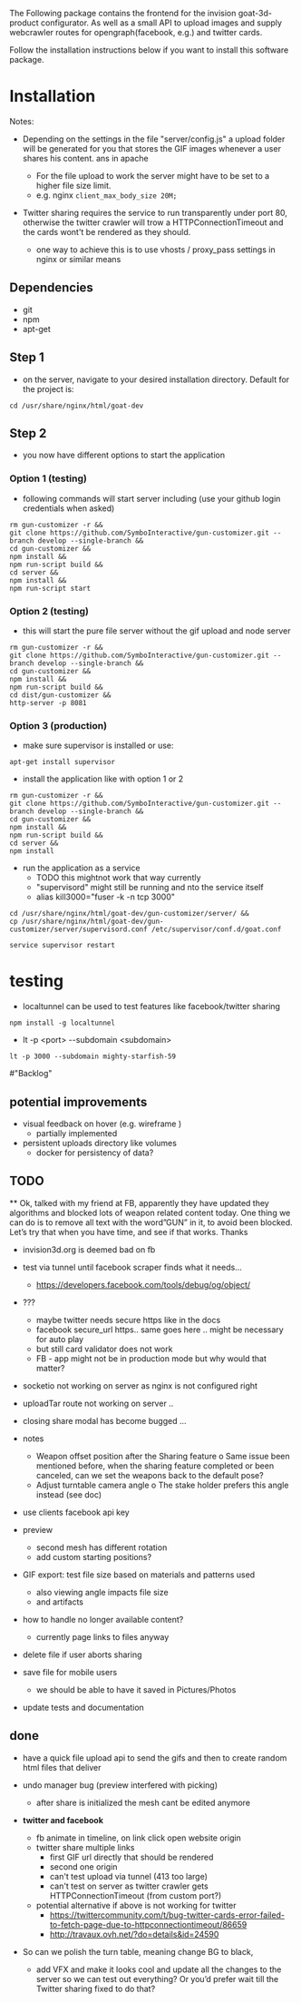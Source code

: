 The Following package contains the frontend for the invision goat-3d-product configurator.
As well as a small API to upload images and
 supply webcrawler routes for opengraph(facebook, e.g.) and  twitter cards.
  

Follow the installation instructions below if you want to install this software package.  
   
# Installation   

Notes:
* Depending on the settings in the file "server/config.js" a upload folder will be generated for you that stores the GIF images whenever a user shares his content.
ans in apache
    * For the file upload to work the server might have to be set to a higher file size limit. 
    * e.g. nginx ````client_max_body_size 20M;````   
      
* Twitter sharing requires the service to run transparently under port 80, otherwise the twitter crawler will trow a HTTPConnectionTimeout and the cards wont't be rendered as they should.
    * one way to achieve this is to use vhosts / proxy_pass settings in nginx or similar means
    

## Dependencies
* git
* npm
* apt-get

  
 
## Step 1
* on the server, navigate to your desired installation directory. Default for the project is:

````
cd /usr/share/nginx/html/goat-dev 
````


## Step 2
* you now have different options to start the application
### Option 1 (testing) 
* following commands will start server including (use your github login credentials when asked)
````
rm gun-customizer -r &&
git clone https://github.com/SymboInteractive/gun-customizer.git --branch develop --single-branch &&
cd gun-customizer &&
npm install &&
npm run-script build &&
cd server &&
npm install &&
npm run-script start
````

### Option 2 (testing)

* this will start the pure file server without the gif upload and node server
````
rm gun-customizer -r &&
git clone https://github.com/SymboInteractive/gun-customizer.git --branch develop --single-branch &&
cd gun-customizer &&
npm install &&
npm run-script build &&
cd dist/gun-customizer &&
http-server -p 8081
````

### Option 3 (production)

* make sure supervisor is installed or use:
````
apt-get install supervisor
````

* install the application like with option 1 or 2 
````
rm gun-customizer -r &&
git clone https://github.com/SymboInteractive/gun-customizer.git --branch develop --single-branch &&
cd gun-customizer &&
npm install &&
npm run-script build &&
cd server &&
npm install

````

* run the application as a service
    * TODO this mightnot work that way currently
    * "supervisord" might still be running and nto the service itself
    *  alias kill3000="fuser -k -n tcp 3000"

````
cd /usr/share/nginx/html/goat-dev/gun-customizer/server/ &&
cp /usr/share/nginx/html/goat-dev/gun-customizer/server/supervisord.conf /etc/supervisor/conf.d/goat.conf

service supervisor restart

````

   
# testing
* localtunnel can be used to test features like facebook/twitter sharing
````
npm install -g localtunnel
````
* lt -p \<port> --subdomain \<subdomain>
````
lt -p 3000 --subdomain mighty-starfish-59
````




#"Backlog"
## potential improvements
* visual feedback on hover (e.g. wireframe )
    * partially implemented
* persistent uploads directory like volumes  
    * docker for persistency of data?                       
       
                    
## TODO 
** Ok, talked with my friend at FB, apparently they have updated they algorithms and blocked lots of weapon related content today. One thing we can do is to remove all text with the word”GUN” in it, to avoid been blocked. Let’s try that when you have time, and see if that works. Thanks

* invision3d.org is deemed bad on fb
* test via tunnel until facebook scraper finds what it needs...
    * https://developers.facebook.com/tools/debug/og/object/
* ???
    * maybe twitter needs secure https like in the docs
    * facebook secure_url https.. same goes here .. might be necessary for auto play 
    * but still card validator does not work
    * FB - app might not be in production mode but why would that matter?    
    
* socketio not working on server as nginx is not configured right
* uploadTar route not working on server ..

* closing share modal has become bugged ...

* notes
    * Weapon offset position after the Sharing feature o Same issue been mentioned before,
  when the sharing feature completed or been canceled, 
  can we set the weapons back to the default pose? 
    * Adjust turntable camera angle o The stake holder prefers this angle instead (see doc)
 

* use clients facebook api key

* preview 
    * second mesh has different rotation 
    * add custom starting positions?

* GIF export: test file size based on materials and patterns used
    * also viewing angle impacts file size
    * and artifacts

* how to handle no longer available content?
    * currently page links to files anyway
                  
* delete file if user aborts sharing

* save file for mobile users
    * we should be able to have it saved in Pictures/Photos       
    
* update tests and documentation    
    
## done

* have a quick file upload api to send the gifs and then to create random html files that deliver 
* undo manager bug (preview interfered with picking)
    * after share is initialized the mesh cant be edited anymore

* <b>twitter and facebook</b> 
    * fb animate in timeline, on link click open website origin
    * twitter share multiple links 
        * first GIF url directly that should be rendered
        * second one origin
        * can't test upload via tunnel (413 too large)
        * can't test on server as twitter crawler gets HTTPConnectionTimeout (from custom port?)    
    * potential alternative if above is not working for twitter
        * https://twittercommunity.com/t/bug-twitter-cards-error-failed-to-fetch-page-due-to-httpconnectiontimeout/86659
        * http://travaux.ovh.net/?do=details&id=24590        

*  So can we polish the turn table, meaning change BG to black,
    * add VFX and make it looks cool and update all the changes 
    to the server so we can test out everything? 
    Or you’d prefer wait till the Twitter sharing fixed to do that?    